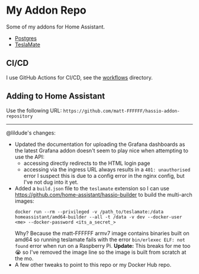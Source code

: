 # My Addon Repo

Some of my addons for Home Assistant.

* [Postgres](postgres)
* [TeslaMate](teslamate)

## CI/CD

I use GitHub Actions for CI/CD, see the [workflows](.github/workflows) directory.

## Adding to Home Assistant

Use the following URL: ```https://github.com/matt-FFFFFF/hassio-addon-repository```

---

@lildude's changes:

- Updated the documentation for uploading the Grafana dashboards as the latest Grafana addon doesn't seem to play nice when attempting to use the API:
  - accessing directly redirects to the HTML login page
  - accessing via the ingress URL always results in a `401: unauthorised` error
  I suspect this is due to a config error in the nginx config, but I've not dug into it yet.
- Added a `build.json` file to the `teslamate` extension so I can use <https://github.com/home-assistant/hassio-builder> to build the multi-arch images:
  ```
  docker run --rm --privileged -v /path_to/teslamate:/data homeassistant/amd64-builder --all -t /data -v dev --docker-user <me> --docker-password <its_a_secret_>
  ```
  Why? Because the matt-FFFFFF armv7 image contains binaries built on amd64 so running teslamate fails with the error `bin/erlexec ELF: not found` error when run on a Raspberry Pi.
  **Update:** This breaks for me too 😭 so I've removed the image line so the image is built from scratch at the mo.
- A few other tweaks to point to this repo or my Docker Hub repo.
